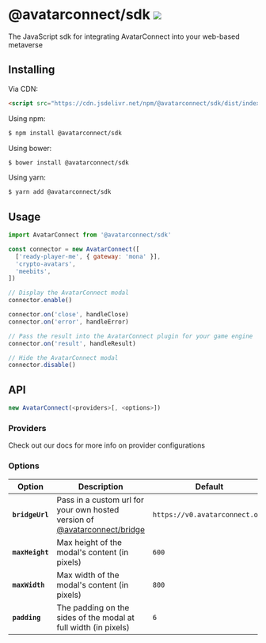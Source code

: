 # @avatarconnect/sdk [![](https://badge.fury.io/js/@avatarconnect/sdk.svg)](https://npmjs.org/package/@avatarconnect/sdk)

The JavaScript sdk for integrating AvatarConnect into your web-based metaverse

## Installing

Via CDN:

```html
<script src="https://cdn.jsdelivr.net/npm/@avatarconnect/sdk/dist/index.js"></script>
```

Using npm:

```bash
$ npm install @avatarconnect/sdk
```

Using bower:

```bash
$ bower install @avatarconnect/sdk
```

Using yarn:

```bash
$ yarn add @avatarconnect/sdk
```

## Usage

```javascript
import AvatarConnect from '@avatarconnect/sdk'

const connector = new AvatarConnect([
  ['ready-player-me', { gateway: 'mona' }],
  'crypto-avatars',
  'meebits',
])

// Display the AvatarConnect modal
connector.enable()

connector.on('close', handleClose)
connector.on('error', handleError)

// Pass the result into the AvatarConnect plugin for your game engine
connector.on('result', handleResult)

// Hide the AvatarConnect modal
connector.disable()
```

## API

```javascript
new AvatarConnect(<providers>[, <options>])
```

### Providers

Check out our docs for more info on provider configurations

### Options

| Option          | Description                                                                                                          | Default                        |
| --------------- | -------------------------------------------------------------------------------------------------------------------- | ------------------------------ |
| **`bridgeUrl`** | Pass in a custom url for your own hosted version of [@avatarconnect/bridge](https://github.com/AvatarConnect/bridge) | `https://v0.avatarconnect.org` |
| **`maxHeight`** | Max height of the modal's content (in pixels)                                                                        | `600`                          |
| **`maxWidth`**  | Max width of the modal's content (in pixels)                                                                         | `800`                          |
| **`padding`**   | The padding on the sides of the modal at full width (in pixels)                                                      | `6`                            |
